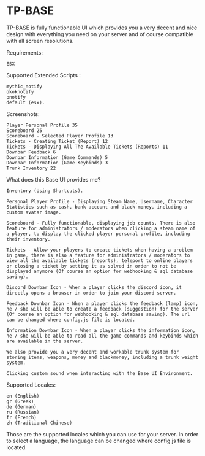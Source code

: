 # TP-BASE

TP-BASE is fully functionable UI which provides you a very decent and nice design with everything you need on your server and of course compatible with all screen resolutions.

Requirements:

    ESX

Supported Extended Scripts :

    mythic_notify
    okoknotify
    pnotify
    default (esx).

Screenshots:

    Player Personal Profile 35
    Scoreboard 25
    Scoreboard - Selected Player Profile 13
    Tickets - Creating Ticket (Report) 12
    Tickets - Displaying All The Available Tickets (Reports) 11
    Downbar Feedback 6
    Downbar Information (Game Commands) 5
    Downbar Information (Game Keybinds) 3
    Trunk Inventory 22

What does this Base UI provides me?

    Inventory (Using Shortcuts).

    Personal Player Profile - Displaying Steam Name, Username, Character Statistics such as cash, bank account and black money, including a custom avatar image.

    Scoreboard - Fully functionable, displaying job counts. There is also feature for administrators / moderators when clicking a steam name of a player, to display the clicked player personal profile, including their inventory.

    Tickets - Allow your players to create tickets when having a problem in game, there is also a feature for administrators / moderators to view all the available tickets (reports), teleport to online players or closing a ticket by setting it as solved in order to not be displayed anymore (Of course an option for webhooking & sql database saving).

    Discord Downbar Icon - When a player clicks the discord icon, it directly opens a browser in order to join your discord server.

    Feedback Downbar Icon - When a player clicks the feedback (lamp) icon, he / she will be able to create a feedback (suggestion) for the server (Of course an option for webhooking & sql database saving). The url can be changed where config.js file is located.

    Information Downbar Icon - When a player clicks the information icon, he / she will be able to read all the game commands and keybinds which are available in the server.

    We also provide you a very decent and workable trunk system for storing items, weapons, money and blackmoney, including a trunk weight system.

    Clicking custom sound when interacting with the Base UI Environment.

Supported Locales:

    en (English)
    gr (Greek)
    de (German)
    ru (Russian)
    fr (French)
    zh (Traditional Chinese)

Those are the supported locales which you can use for your server. In order to select a language, the language can be changed where config.js file is located.
